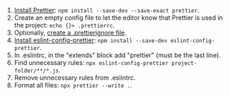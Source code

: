 1. [Install Prettier](https://prettier.io/docs/en/install.html): `npm install --save-dev --save-exact prettier`.
1. Create an empty config file to let the editor know that Prettier is used in the project: `echo {}> .prettierrc`.
1. Optionally, [create a .prettierignore file](https://prettier.io/docs/en/ignore.html).
1. [Install eslint-config-prettier](https://github.com/prettier/eslint-config-prettier#installation): `npm install --save-dev eslint-config-prettier`.
1. In .eslintrc, in the "extends" block add "prettier" (must be the last line).
1. Find unnecessary rules: `npx eslint-config-prettier project-folder/**/*.js`.
1. Remove unnecessary rules from .eslintrc.
1. Format all files: `npx prettier --write .`.
